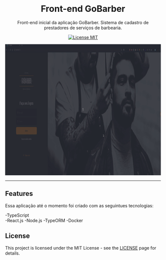 <h1 align="center">
<br>   
<br>
Front-end GoBarber 
</h1>    

<p align="center">Front-end inicial da aplicação GoBarber. Sistema de cadastro de prestadores de serviços de barbearia.</p>

<p align="center">
  <a href="https://opensource.org/licenses/MIT">
    <img src="https://img.shields.io/badge/License-MIT-blue.svg" alt="License MIT">
  </a> 
</p>  

[//]: # (Add your gifs/images here:)
<div>
  <img src="/Front-end/prev/gif-prev.gif" alt="demo" height="425">
</div> 

<hr />

 

## Features
[//]: # 

Essa aplicação até o momento foi criado com as seguintues tecnologias:

-TypeScript  
-React.js
-Node.js
-TypeORM
-Docker 

      
   
## License

This project is licensed under the MIT License - see the [LICENSE](https://opensource.org/licenses/MIT) page for details.
